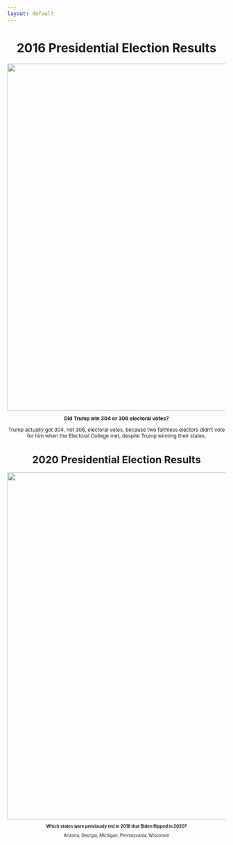 ```yaml
---
layout: default
---
```

<h1 align="center">2016 Presidential Election Results</h1>
<div align="center"><a href="https://www.270towin.com/maps/2016-actual-electoral-map"><img src="https://www.270towin.com/map-images/2016-actual-electoral-map.png" width="800"></a><br><small>
  
<p align="center"> 
<b>Did Trump win 304 or 306 electoral votes?</b> 
<p align="center"> 
Trump actually got 304, not 306, electoral votes, because two faithless electors didn’t vote for him when the Electoral College met, despite Trump winning their states.

<h1 align="center">2020 Presidential Election Results</h1>
<div align="center"><a href="https://www.270towin.com/maps/2020-projected-results"><img src="https://www.270towin.com/map-images/2020-projected-results.png" width="800"></a><br><small>

<p align="center"> 
<b>Which states were previously red in 2016 that Biden flipped in 2020?</b> 
<p align="center">
Arizona, Georgia, Michigan, Pennslyvania, Wisconsin 



